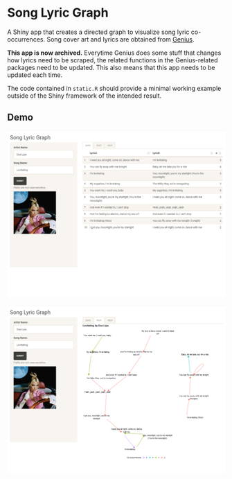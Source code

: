 # Song Lyric Graph

A Shiny app that creates a directed graph to visualize song lyric
co-occurrences. Song cover art and lyrics are obtained from
[Genius](https://genius.com).

**This app is now archived.** Everytime Genius does some stuff that changes how
lyrics need to be scraped, the related functions in the Genius-related
packages need to be updated. This also means that this app needs to be updated
each time.

The code contained in `static.R` should provide a minimal working example
outside of the Shiny framework of the intended result.

## Demo

![Data tab](./images/preview1.png)

![Plot tab](./images/preview2.png)
